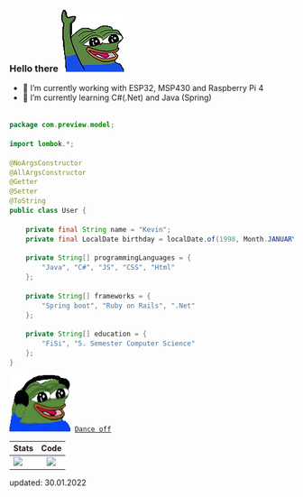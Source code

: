 ### Hello there ![alt text](https://github.com/Ktechen/Ktechen/blob/main/picture/pepe-pepe-the-frog.gif "never gonna give you up")

- 🔭 I’m currently working with ESP32, MSP430 and Raspberry Pi 4
- 🌱 I’m currently learning C#(.Net) and Java (Spring)

```java

package com.preview.model;

import lombok.*;

@NoArgsConstructor
@AllArgsConstructor
@Getter
@Setter
@ToString
public class User {

    private final String name = "Kevin";
    private final LocalDate birthday = localDate.of(1998, Month.JANUARY, 8);
    
    private String[] programmingLanguages = {
        "Java", "C#", "JS", "CSS", "Html"
    };
    
    private String[] frameworks = {
        "Spring boot", "Ruby on Rails", ".Net"
    };

    private String[] education = {
        "FiSi", "5. Semester Computer Science"
    };
}

```

![alt text](https://github.com/Ktechen/Ktechen/blob/main/picture/pepo-jam-pepe.png "never gonna give you up")
[`Dance off`](https://www.youtube.com/watch?v=dQw4w9WgXcQ) 

|    Stats     |      Code      | 
| ------------- |:-------------:| 
|   <img height="180em" src="https://github-readme-stats-eight-theta.vercel.app/api?username=ktechen&show_icons=true&theme=vue-dark&include_all_commits=true&count_private=true" />      | <img height="180em" src="https://github-readme-stats-eight-theta.vercel.app/api/top-langs/?username=ktechen&layout=compact&exclude_lang=java+r&theme=vue-dark" /> | 

updated: 30.01.2022
